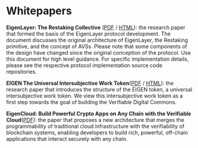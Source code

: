 # Whitepapers

**EigenLayer: The Restaking Collective** ([PDF](/pdf/EigenLayer_WhitePaper.pdf) / <a href="/html/EigenLayer_WhitePaper-converted-xodo.html" target="_blank">HTML</a>): the research paper that formed the basis of the EigenLayer protocol development. The document discusses the original architecture of EigenLayer, the Restaking primitive, and the concept of AVSs. Please note that some components of the design have changed since the original conception of the protocol. Use this document for high level guidance. For specific implementation details, please see the respective protocol implementation source code repositories.


**EIGEN The Universal Intersubjective Work Token**([PDF](/pdf/EIGEN_Token_Whitepaper.pdf) / <a href="/html/EIGEN_Token_Whitepaper-converted-xodo.html" target="_blank">HTML</a>): the research paper that introduces the structure of the EIGEN token, a universal intersubjective work token. We view this intersubjective work token as a first step towards the goal of building the Verifiable Digital Commons.


**EigenCloud: Build Powerful Crypto Apps on Any Chain with the Verifiable Cloud**([PDF](/pdf/EigenCloud_Whitepaper.pdf)): the paper that proposes a new architecture that merges the programmability of traditional cloud infrastructure with the verifiability of blockchain systems, enabling developers to build rich, powerful, off-chain applications that interact securely with any chain.